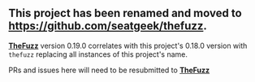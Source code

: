 
## This project has been renamed and moved to https://github.com/seatgeek/thefuzz.


**[TheFuzz](https://github.com/seatgeek/thefuzz)** version 0.19.0 correlates with this project's 0.18.0 version with `thefuzz` replacing all instances of this project's name.

PRs and issues here will need to be resubmitted to **[TheFuzz](https://github.com/seatgeek/thefuzz)**

